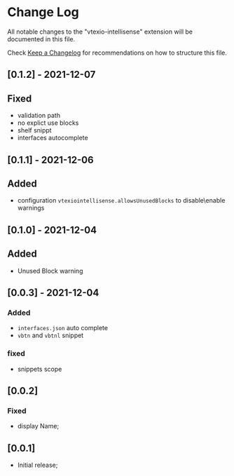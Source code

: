 # Change Log

All notable changes to the "vtexio-intellisense" extension will be documented in this file.

Check [Keep a Changelog](http://keepachangelog.com/) for recommendations on how to structure this file.

## [0.1.2] - 2021-12-07

## Fixed 

- validation path
- no explict use blocks
- shelf snippt
- interfaces autocomplete

## [0.1.1] - 2021-12-06
## Added 

- configuration `vtexiointellisense.allowsUnusedBlocks` to disable\enable warnings

## [0.1.0] - 2021-12-04

## Added

- Unused Block warning

## [0.0.3] - 2021-12-04

### Added

- `interfaces.json` auto complete
- `vbtn` and `vbtnl` snippet

### fixed

- snippets scope 

## [0.0.2]

### Fixed

- display Name;

## [0.0.1]

- Initial release;
